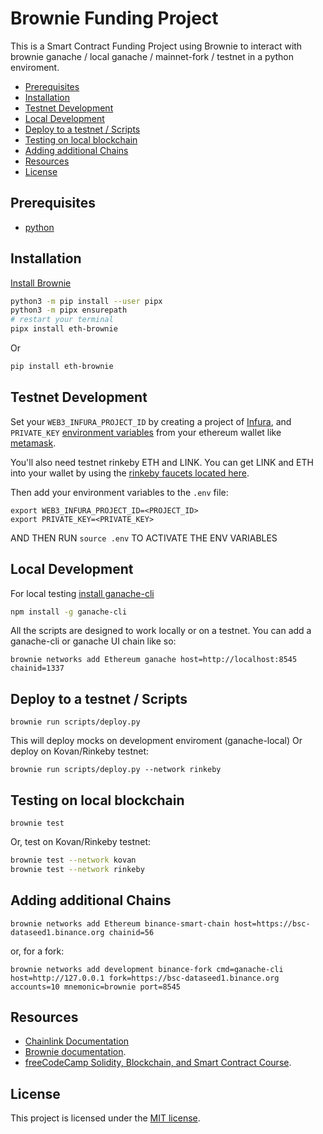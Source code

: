 # Brownie Funding Project

This is a Smart Contract Funding Project using Brownie to interact with brownie ganache / local ganache / mainnet-fork / testnet in a python enviroment.

  - [Prerequisites](#prerequisites)
  - [Installation](#installation)
  - [Testnet Development](#testnet-development)
  - [Local Development](#local-development)
  - [Deploy to a testnet / Scripts](#deploy-to-a-testnet--scripts)
  - [Testing on local blockchain](#testing-on-local-blockchain)
  - [Adding additional Chains](#adding-additional-chains)
  - [Resources](#resources)
  - [License](#license)

## Prerequisites

- [python](https://www.python.org/downloads/)

## Installation

[Install Brownie](https://eth-brownie.readthedocs.io/en/stable/install.html)

```bash
python3 -m pip install --user pipx
python3 -m pipx ensurepath
# restart your terminal
pipx install eth-brownie
```
Or
```bash
pip install eth-brownie
```

## Testnet Development

Set your `WEB3_INFURA_PROJECT_ID` by creating a project of [Infura](https://infura.io/), and `PRIVATE_KEY` [environment variables](https://www.twilio.com/blog/2017/01/how-to-set-environment-variables.html) from your ethereum wallet like [metamask](https://metamask.io/).

You'll also need testnet rinkeby ETH and LINK. You can get LINK and ETH into your wallet by using the [rinkeby faucets located here](https://docs.chain.link/docs/link-token-contracts#rinkeby).

Then add your environment variables to the `.env` file:

```
export WEB3_INFURA_PROJECT_ID=<PROJECT_ID>
export PRIVATE_KEY=<PRIVATE_KEY>
```

AND THEN RUN `source .env` TO ACTIVATE THE ENV VARIABLES

## Local Development

For local testing [install ganache-cli](https://www.npmjs.com/package/ganache-cli)
```bash
npm install -g ganache-cli
```

All the scripts are designed to work locally or on a testnet. You can add a ganache-cli or ganache UI chain like so:

```
brownie networks add Ethereum ganache host=http://localhost:8545 chainid=1337
```

## Deploy to a testnet / Scripts

```
brownie run scripts/deploy.py
```

This will deploy mocks on development enviroment (ganache-local)
Or deploy on Kovan/Rinkeby testnet:

```
brownie run scripts/deploy.py --network rinkeby  
```

## Testing on local blockchain

```
brownie test
```

Or, test on Kovan/Rinkeby testnet:

```bash
brownie test --network kovan
brownie test --network rinkeby
```

## Adding additional Chains

```
brownie networks add Ethereum binance-smart-chain host=https://bsc-dataseed1.binance.org chainid=56
```

or, for a fork: 

```
brownie networks add development binance-fork cmd=ganache-cli host=http://127.0.0.1 fork=https://bsc-dataseed1.binance.org accounts=10 mnemonic=brownie port=8545
```

## Resources

* [Chainlink Documentation](https://docs.chain.link/docs)
* [Brownie documentation](https://eth-brownie.readthedocs.io/en/stable/).
* [freeCodeCamp Solidity, Blockchain, and Smart Contract Course](https://www.youtube.com/watch?v=M576WGiDBdQ&list=WL&ab_channel=freeCodeCamp.org).

## License

This project is licensed under the [MIT license](LICENSE).




